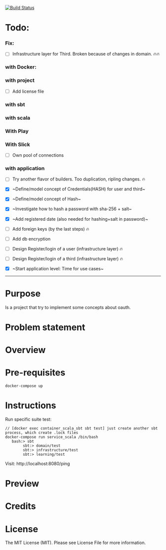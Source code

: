 
[![Build Status](https://travis-ci.org/tatitati/oauth_play.svg?branch=master)](https://travis-ci.org/tatitati/oauth_play)


# Todo:

### Fix:
- [ ] Infrastructure layer for Third. Broken because of changes in domain. :fire::fire:

### with Docker: 

### with project
- [ ] Add license file

### with sbt


### with scala

### With Play


### With Slick
- [ ] Own pool of connections


### with application
- [ ] Try another flavor of builders. Too duplication, ripling changes. :fire:
- [x] ~Define/model concept of Credentials(HASH) for user and third~
- [x] ~Define/model concept of Hash~
- [x] ~Investigate how to hash a password with sha-256 + salt~
- [x] ~Add registered date (also needed for hashing+salt in password)~
- [ ] Add foreign keys (by the last steps) :fire:
- [ ] Add db encryption
- [ ] Design Register/login of a user (infrastructure layer) :fire:
- [ ] Design Register/login of a third (infrastructure layer) :fire:
- [x] ~Start application level: Time for use cases~


----



# Purpose

Is a project that try to implement some concepts about oauth.

# Problem statement


# Overview


# Pre-requisites

```
docker-compose up
```

# Instructions

Run specific suite test:


```
// [docker exec container_scala_sbt sbt test] just create another sbt process, which create .lock files
docker-compose run service_scala /bin/bash 
   bash:> sbt
        sbt:> domain/test
        sbt:> infrastructure/test
        sbt:> learning/test
```
Visit: http://localhost:8080/ping

# Preview


# Credits

# License

The MIT License (MIT). Please see License File for more information.
 



